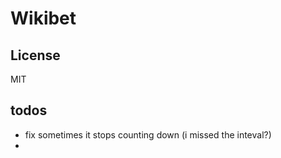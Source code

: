 # Wikibet

## License

MIT

## todos

- fix sometimes it stops counting down (i missed the inteval?)
- 
